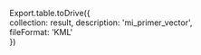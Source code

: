 Export.table.toDrive({    
  collection: result, 
  description: 'mi_primer_vector',  
  fileFormat: 'KML'   
  })
